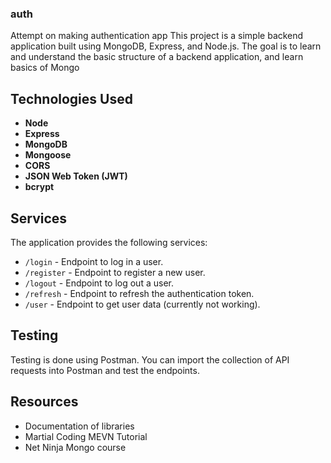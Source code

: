 ### auth
Attempt on making authentication app
This project is a simple backend application built using MongoDB, Express, and Node.js. The goal is to learn and understand the basic structure of a backend application, and learn basics of Mongo

## Technologies Used
- **Node**
- **Express**
- **MongoDB**
- **Mongoose**
- **CORS**
- **JSON Web Token (JWT)**
- **bcrypt**

## Services
The application provides the following services:

- `/login` - Endpoint to log in a user.
- `/register` - Endpoint to register a new user.
- `/logout` - Endpoint to log out a user.
- `/refresh` - Endpoint to refresh the authentication token.
- `/user` - Endpoint to get user data (currently not working).

## Testing
Testing is done using Postman. You can import the collection of API requests into Postman and test the endpoints.

## Resources
- Documentation of libraries
- Martial Coding MEVN Tutorial
- Net Ninja Mongo course
